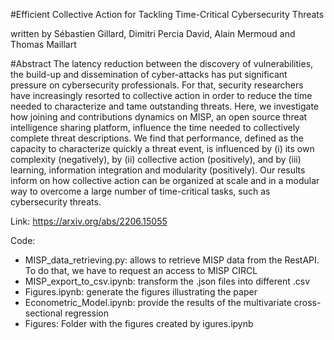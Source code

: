 #Efficient Collective Action for Tackling Time-Critical Cybersecurity Threats

written by Sébastien Gillard, Dimitri Percia David, Alain Mermoud and Thomas Maillart

#Abstract
The latency reduction between the discovery of vulnerabilities, the build-up and dissemination of cyber-attacks has put
significant pressure on cybersecurity professionals. For that, security researchers have increasingly resorted to collective
action in order to reduce the time needed to characterize and tame outstanding threats. Here, we investigate how joining
and contributions dynamics on MISP, an open source threat intelligence sharing platform, influence the time needed
to collectively complete threat descriptions. We find that performance, defined as the capacity to characterize quickly a
threat event, is influenced by (i) its own complexity (negatively), by (ii) collective action (positively), and by (iii) learning,
information integration and modularity (positively). Our results inform on how collective action can be organized at scale
and in a modular way to overcome a large number of time-critical tasks, such as cybersecurity threats.

Link: https://arxiv.org/abs/2206.15055

Code:
- MISP_data_retrieving.py: allows to retrieve MISP data from the RestAPI. To do that, we have to request an access to MISP CIRCL
- MISP_export_to_csv.ipynb: transform the .json files into different .csv
- Figures.ipynb: generate the figures illustrating the paper
- Econometric_Model.ipynb: provide the results of the multivariate cross-sectional regression
- Figures: Folder with the figures created by igures.ipynb
